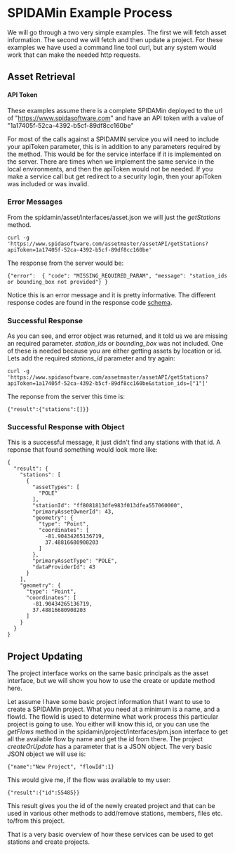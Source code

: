 SPIDAMin Example Process
========================


We will go through a two very simple examples.  The first we will fetch asset information. The second we will fetch and then update a project.  For these examples we have used a command line tool curl, but any system would work that can make the needed http requests.

Asset Retrieval 
--------------

#### API Token

These examples assume there is a complete SPIDAMin deployed to the url of "https://www.spidasoftware.com" and have an API token with a value of "1a17405f-52ca-4392-b5cf-89df8cc160be"

For most of the calls against a SPIDAMIN service you will need to include your apiToken parameter, this is in addition to any parameters required by the method.  This would be for the service interface if it is implemented on the server.  There are times when we implement the same service in the local environments, and then the apiToken would not be needed.  If you make a service call but get redirect to a security login, then your apiToken was included or was invalid.

### Error Messages

From the spidamin/asset/interfaces/asset.json we will just the _getStations_ method.

    curl -g 'https://www.spidasoftware.com/assetmaster/assetAPI/getStations?apiToken=1a17405f-52ca-4392-b5cf-89df8cc160be'

The response from the server would be:

    {"error":  { "code": "MISSING_REQUIRED_PARAM", "message": "station_ids or bounding_box not provided"} }

Notice this is an error message and it is pretty informative.  The different response codes are found in the response code [schema](https://github.com/spidasoftware/schema/tree/master/v1/general/method_response.schema).

### Successful Response

As you can see, and error object was returned, and it told us we are missing an required parameter.  _station_ids_ or _bounding_box_ was not included.  One of these is needed because you are either getting assets by location or id.  Lets add the required _stations_id_ parameter and try again:

    curl -g 'https://www.spidasoftware.com/assetmaster/assetAPI/getStations?apiToken=1a17405f-52ca-4392-b5cf-89df8cc160be&station_ids=["1"]'

The reponse from the server this time is:

    {"result":{"stations":[]}}

### Successful Response with Object

This is a successful message, it just didn't find any stations with that id.  A reponse that found something would look more like:

    {
      "result": {
        "stations": [
          {
            "assetTypes": [
              "POLE"
            ],
            "stationId": "ff8081813dfe983f013dfea557060000",
            "primaryAssetOwnerId": 43,
            "geometry": {
              "type": "Point",
              "coordinates": [
                -81.90434265136719,
                37.48816680908203
              ]
            },
            "primaryAssetType": "POLE",
            "dataProviderId": 43
          }
        ],
        "geometry": {
          "type": "Point",
          "coordinates": [
            -81.90434265136719,
            37.48816680908203
          ]
        }
      }
    }

Project Updating 
----------------

The project interface works on the same basic principals as the asset interface, but we will show you how to use the create or update method here.

Let assume I have some basic project information that I want to use to create a SPIDAMin project.  What you need at a minimum is a name, and a flowId.  The flowId is used to determine what work process this particular project is going to use.  You either will know this id, or you can use the _getFlows_ method in the spidamin/project/interfaces/pm.json interface to get all the available flow by name and get the id from there.  The project _createOrUpdate_ has a parameter that is a JSON object.  The very basic JSON object we will use is:

    {"name":"New Project", "flowId":1}

This would give me, if the flow was available to my user:

    {"result":{"id":55485}}

This result gives you the id of the newly created project and that can be used in various other methods to add/remove stations, members, files etc. to/from this project.

That is a very basic overview of how these services can be used to get stations and create projects.




